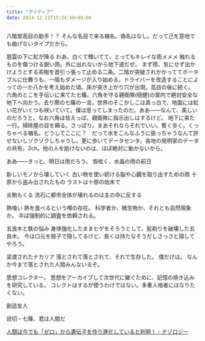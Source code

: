```yaml
---
title: "アイディア"
date: 2024-12-21T15:24:58+09:00
---
```


八階堂高目の助手！？
そんな名目で来る楢名。偽名はなし。だって己を意地でも曲げないタイプだから。


慈雲の下に紅が降る
わあ、白くて輝いてて、とってもキレイな雨メメメ
触れるものを傷つける鋭い雨。外に出れないから地下道だぜ。
まず雨、気にせず出かけようとする茶樹を首引っ張って止める二条。二階が突破されかかっててポータブルに仕舞うも、一階もダメージが入り始める。ドライバーを改造することによっての一か八かを考え始めた頃、床が突き上がり穴が出現。高目の後に続く。
六角のとこを手伝いに来てた七篠。六角を守る親衛隊(穏健)の案内で絶対安全な地下へ向かう。去り際の七篠の一言。世界のそこかしこは真っ白で、地面には紅い花がいくつも咲いていて。僕は思ってしまったのだ。ああ――なんて、美しいのだろうと。なお六角は怯えっぱ。親衛隊に指示出しはするけど。
地下に来た一行。掃除屋の目を頼る。さっぱり。まあそれならそれでいい。暫く歩く。くっちゃべる楢名。どうしてここに？　だって水をこんなふうに扱っちゃうなんて許せないしゾクゾクしちゃうし。更に歩いてデータセンタ。各地の発明家のデータの共有。2ch。他の人を助けないのは、ほぼ絶対に動かないから。

ああ――きっと、明日は雨だろう。
皆呟く、水晶の雨の前日

新しいモノから壊していく
古い物を使い続ける脳や心臓を取り出すための雨
十原から盗み出されたもの
ラストは十原の始末で

炎駒もくる
流石に都市全体が壊れるのは主の命に反する


熱喰い
熱を食べるという噂の存在。
科学者か、微生物か、それとも自然現象か。
半ば強制的に調査を依頼される。



五良木と鉄の悩み
身体強化したままヒゲをそろうとして、髭剃りを破壊した五良木。
今は口元を扇子で隠してるけど、長くは持たなそうだしさっさと探してやろう。


梁渡されたナカリア
落とされて落とされて、それで生存した。
僕だけは。
なんか今まで落とされた人間みんないるぞ。


思想コレクター。
思想をアーカイブして次世代に継ぐために、記憶の焼き込みを研究している。
コレクトはするが使うわけではない。多重人格者にはなりたくない。

創造友人

読切・七篠、君は人間だ

[人間は今でも「ゼロ」から遺伝子を作り進化していると判明！ - ナゾロジー](https://nazology.net/archives/119803)
